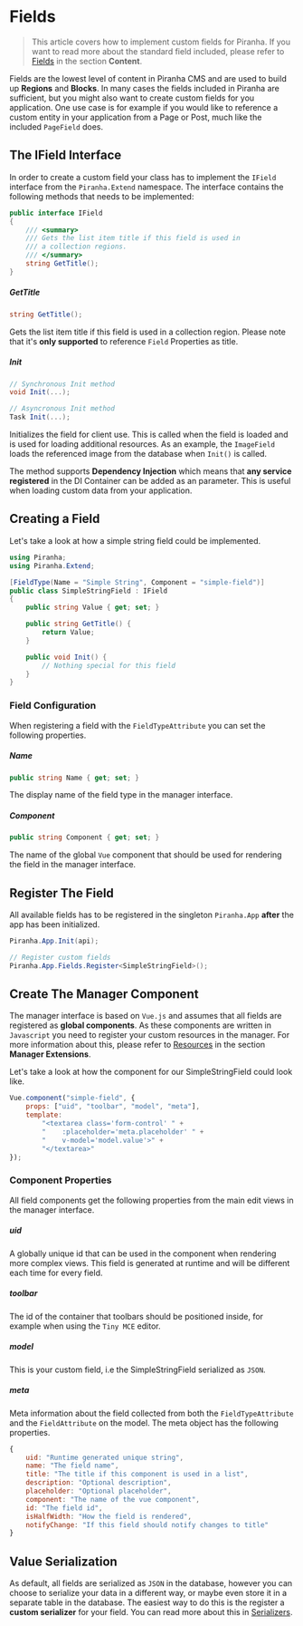 # Fields

> This article covers how to implement custom fields for Piranha. If you want to read more about the standard field included, please refer to [Fields](../content/fields) in the section **Content**.

Fields are the lowest level of content in Piranha CMS and are used to build up **Regions** and **Blocks**. In many cases the fields included in Piranha are sufficient, but you might also want to create custom fields for you application. One use case is for example if you would like to reference a custom entity in your application from a Page or Post, much like the included `PageField` does.

## The IField Interface

In order to create a custom field your class has to implement the `IField` interface from the `Piranha.Extend` namespace. The interface contains the following methods that needs to be implemented:

~~~ csharp
public interface IField
{
    /// <summary>
    /// Gets the list item title if this field is used in
    /// a collection regions.
    /// </summary>
    string GetTitle();
}
~~~

##### GetTitle

~~~ csharp
string GetTitle();
~~~

Gets the list item title if this field is used in a collection region. Please note that it's **only supported** to reference `Field` Properties as title.

##### Init

~~~ csharp
// Synchronous Init method
void Init(...);

// Asyncronous Init method
Task Init(...);
~~~

Initializes the field for client use. This is called when the field is loaded and is used for loading additional resources. As an example, the `ImageField` loads the referenced image from the database when `Init()` is called.

The method supports **Dependency Injection** which means that **any service registered** in the DI Container can be added as an parameter. This is useful when loading custom data from your application.

## Creating a Field

Let's take a look at how a simple string field could be implemented.

~~~ csharp
using Piranha;
using Piranha.Extend;

[FieldType(Name = "Simple String", Component = "simple-field")]
public class SimpleStringField : IField
{
    public string Value { get; set; }

    public string GetTitle() {
        return Value;
    }

    public void Init() {
        // Nothing special for this field
    }
}
~~~

### Field Configuration

When registering a field with the `FieldTypeAttribute` you can set the following properties.

##### Name

~~~ csharp
public string Name { get; set; }
~~~

The display name of the field type in the manager interface.

##### Component

~~~ csharp
public string Component { get; set; }
~~~

The name of the global `Vue` component that should be used for rendering the field in the manager interface.

## Register The Field

All available fields has to be registered in the singleton `Piranha.App` **after** the app has been initialized.

~~~ csharp
Piranha.App.Init(api);

// Register custom fields
Piranha.App.Fields.Register<SimpleStringField>();
~~~

## Create The Manager Component

The manager interface is based on `Vue.js` and assumes that all fields are registered as **global components**. As these components are written in `Javascript` you need to register your custom resources in the manager. For more information about this, please refer to [Resources](../manager-extensions/resources) in the section **Manager Extensions**.

Let's take a look at how the component for our SimpleStringField could look like.

~~~ js
Vue.component("simple-field", {
    props: ["uid", "toolbar", "model", "meta"],
    template:
        "<textarea class='form-control' " +
        "    :placeholder='meta.placeholder' " +
        "    v-model='model.value'>" +
        "</textarea>"
});
~~~

### Component Properties

All field components get the following properties from the main edit views in the manager interface.

##### uid

A globally unique id that can be used in the component when rendering more complex views. This field is generated at runtime and will be different each time for every field.

##### toolbar

The id of the container that toolbars should be positioned inside, for example when using the `Tiny MCE` editor.

##### model

This is your custom field, i.e the SimpleStringField serialized as `JSON`.

##### meta

Meta information about the field collected from both the `FieldTypeAttribute` and the `FieldAttribute` on the model. The meta object has the following properties.

~~~ js
{
    uid: "Runtime generated unique string",
    name: "The field name",
    title: "The title if this component is used in a list",
    description: "Optional description",
    placeholder: "Optional placeholder",
    component: "The name of the vue component",
    id: "The field id",
    isHalfWidth: "How the field is rendered",
    notifyChange: "If this field should notify changes to title"
}
~~~

## Value Serialization

As default, all fields are serialized as `JSON` in the database, however you can choose to serialize your data in a different way, or maybe even store it in a separate table in the database. The easiest way to do this is the register a **custom serializer** for your field. You can read more about this in [Serializers](serializers).